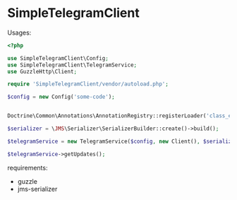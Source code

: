 # SimpleTelegramClient

Usages:

```php
<?php

use SimpleTelegramClient\Config;
use SimpleTelegramClient\TelegramService;
use GuzzleHttp\Client;

require 'SimpleTelegramClient/vendor/autoload.php';

$config = new Config('some-code');


Doctrine\Common\Annotations\AnnotationRegistry::registerLoader('class_exists');

$serializer = \JMS\Serializer\SerializerBuilder::create()->build();

$telegramService = new TelegramService($config, new Client(), $serializer);

$telegramService->getUpdates();
```


requirements:
- guzzle
- jms-serializer
